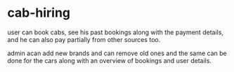 # cab-hiring

user can book cabs, see his past bookings along with the payment details, and he can also pay partially from other sources too.

admin acan add new brands and can remove old ones and the same can be done for the cars along with an overview of bookings and user details.
